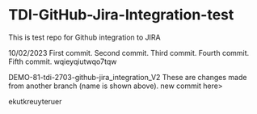 # TDI-GitHub-Jira-Integration-test
This is test repo for Github integration to JIRA

10/02/2023
First commit.
Second commit. 
Third commit.
Fourth commit.
Fifth commit.
wqieyqiutwqo7tqw

DEMO-81-tdi-2703-github-jira_integration_V2
These are changes made from another branch (name is shown above).
new commit here>

ekutkreuyteruer
